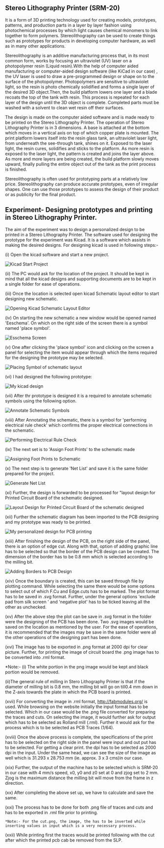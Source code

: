 ## Stereo Lithography Printer (SRM-20)

It is a form of 3D printing technology used for creating models, prototypes, patterns, and production parts in a layer by layer fashion using photochemical processes by which light causes chemical monomers to link together to form polymers. Stereolithography can be used to create things such as prototypes for products in developing computer hardware, as well as in many other applications.

Stereolithography is an additive manufacturing process that, in its most common form, works by focusing an ultraviolet (UV) laser on a photopolymer resin (Liquid resin).With the help of computer aided manufacturing or computer-aided design software (like KiCad in our case) , the UV laser is used to draw a pre-programmed design or shape on to the surface of the photopolymer. Photopolymers are sensitive to ultraviolet light, so the resin is photo chemically solidified and forms a single layer of the desired 3D object.Then, the build platform lowers one layer and a blade recoats the top of the tank with resin. This process is repeated for each layer of the design until the 3D object is complete. Completed parts must be washed with a solvent to clean wet resin off their surfaces.

The design is made on the computer aided software and is made ready to be printed on the Stereo Lithography Printer. The operation of Stereo Lithography Printer is in 3 dimensions. A base is attached at the bottom which moves in a vertical axis on top of which copper plate is mounted. The print platform lowers itself into the resin glass tank, an ultraviolet laser light, from underneath the see-through tank, shines on it.  Exposed to the laser light, the resin cures, solidifies and sticks to the platform. As more resin is exposed to the laser light, the pattern is created and joins the layer above. As more and more layers are being created, the build platform slowly moves upward, finally pulling the entire object out of the tank as the print process is finished.

Stereolithography is often used for prototyping parts at a relatively low price. Stereolithography can produce accurate prototypes, even of irregular shapes. One can use those prototypes to assess the design of their product or as publicity for the final product.

## Experiment- Designing prototypes and printing in Stereo Lithography Printer.

The aim of the experiment was to design a personalized design to be printed in a Stereo Lithography Printer. The software used for designing the prototype for the experiment was Kicad. It is a software which assists in making the desired designs. For designing kicad is used in following steps:-

(i) Open the kicad software and start a new project.

![Kicad Start Project](img/kicad-1.jpg "Kicad Start Project")



(ii) The PC would ask for the location of the project. It should be kept in mind that all the kicad designs and supporting documents are to be kept in a single folder for ease of operations.

(iii) Once the location is selected open kicad Schematic layout editor to start designing new schematic.

![Opening Kicad Schematic Layout Editor](img/kicad-2.jpg "Opening Kicad Schematic Layout Editor")

(iv) On starting the new schematic a new window would be opened named 'Eeschema'. On which on the right side of the screen there is a symbol named 'place symbol'.

![Esschema Screen](img/kicad-3.jpg "Esschema Screen")

(v) One after clicking the 'place symbol' icon and clicking on the screen a panel for selecting the item would appear through which the items required for the designing the prototype may be selected.

![Placing Symbol of schematic layout](img/kicad-4.jpg "Placing Symbol of schematic layout")


(vi) I had designed the following prototype:

![My kicad design](img/kicad-5.jpg "My kicad design")


(vii) After thr prototype is designed it is a required to annotate schematic symbols using the following option.

![Annotate Schematic Symbols](img/kicad-6.jpg "Annotate Schematic Symbols")

(viii) After Annotating the schematic, there is a symbol for 'performing electrical rule check' which confirms the proper electrical connections in the schematic.

![Performing Electrical Rule Check](img/kicad-7.jpg "Performing Electrical Rule Check")

(ix) The next set is to 'Assign Foot Prints' to the schematic made

![Assigning Foot Prints to Schematic](img/kicad-8.jpg "Assigning Foot Prints to Schematic")

(x) The next step is to generate 'Net List' and save it is the same folder prepared for the project.

![Generate Net List](img/kicad-9.jpg "Generate Net List")

(xi) Further, the design is forwarded to be processed for "layout design for Printed Circuit Board of the schematic designed.

![Layout Design for Printed Circuit Board of the schematic designed](img/kicad-10.jpg "Layout Design for Printed Circuit Board of the schematic designed")

(xii) Further the schematic diagram has been imported to the PCB designing and my prototype was ready to be printed.

![My personalized design for PCB printing](img/kicad-11.jpg "My personalized design for PCB printing")

(xiii) After finishing the design of the PCB, on the right side of the panel, there is an option of edge cut. Along with that, option of adding graphic line has to be selected so that the border of the PCB design can be created. The dimension of the border has to be 0.8 mm which is selected according to the milling bit. 

![Adding Borders to PCB Design](img/kicad-12.jpg "Adding Borders to PCB Design")

(xiv) Once the boundary is created, this can be saved through file by plotting command. While selecting the same there would be some options to select out of which F.Cu and Edge.cuts has to be marked. The plot format has to be saved in .svg format. Further, under the general options 'exclude pad from silk screen ' and 'negative plot' has to be ticked leaving all the other as unchecked.

(xv) After the above step the plot can be save in .svg format in the folder were the designing of the PCB has been done. Two .svg images would be saved on the location as mentioned by the user. For the ease of operations, it is recommended that the images may be save in the same folder were all the other operations of the designing part has been done.

(xvi) The image has to be exported in .png format at 2000 dpi for clear picture. Further, for printing the image of circuit board the .png image has to be converted into .rml format.

*Note:- (i) The white portion in the png image would be kept and black portion would be removed.
   
(ii)The general rule of milling in Stero Lithography Printer is that if the diameter of milling bit is 0.8 mm, the milling bit will go on till0.4 mm down in the Z-axis towards the plate in which the PCB board is printed. 

(xvii) For converting the image in .rml format, http://fabmodules.org/ is used. While browsing on the website initially the input format has to be selected. Which in our case would be the .png file converted for preparing the traces and cuts. On selecting the image, it would further ask for output which has to be selected as Rolland mill (.rml). Further it would ask for the process which is to be selected as PCB Traces (1/64).

(xviii) Once the above process is complete, the specifications of the print has to be selected on the right side in the panel were input and out put has to be selected. For getting a clear print. the dpi has to be selected as 2000 dpi in the input. Under the same head, we can see the size of the image as well which is 31.293 x 28.753 mm (ie. approx. 3 x 3 cms)in our case.

(xix) Further, the output of the machine has to be selected which is SRM-20 in our case with       4 mm/s speed, x0, y0 and z0 set at 0 and zjog set to 2 mm. Zjog is the maximum distance the milling bit will move from the frame in z direction.

(xx) After completing the above set up, we have to calculate and save the same.

(xxi) The process has to be done for both .png file of traces and cuts and has to be exported in .rml file prior to printing. 

    *Note:- For the cut.png, the image, the has to be inverted while inserting values in input which is a very necessary process.

(xxii) While printing first the traces would be printed following with the cut after which the printed pcb cab be removed from the SLP.
